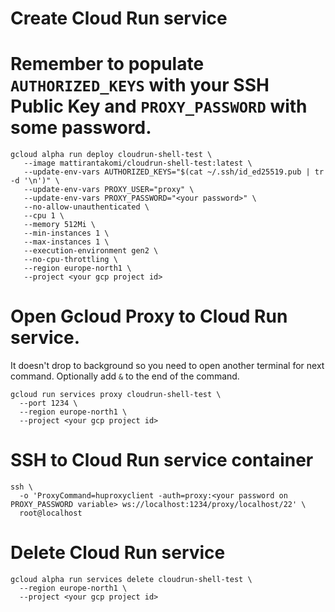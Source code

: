 # Create Cloud Run service
# Remember to populate `AUTHORIZED_KEYS` with your SSH Public Key and `PROXY_PASSWORD` with some password.

```
gcloud alpha run deploy cloudrun-shell-test \
   --image mattirantakomi/cloudrun-shell-test:latest \
   --update-env-vars AUTHORIZED_KEYS="$(cat ~/.ssh/id_ed25519.pub | tr -d '\n')" \
   --update-env-vars PROXY_USER="proxy" \
   --update-env-vars PROXY_PASSWORD="<your password>" \
   --no-allow-unauthenticated \
   --cpu 1 \
   --memory 512Mi \
   --min-instances 1 \
   --max-instances 1 \
   --execution-environment gen2 \
   --no-cpu-throttling \
   --region europe-north1 \
   --project <your gcp project id>
```

# Open Gcloud Proxy to Cloud Run service. 
It doesn't drop to background so you need to open another terminal for next command.
Optionally add `&` to the end of the command.
```
gcloud run services proxy cloudrun-shell-test \
  --port 1234 \
  --region europe-north1 \
  --project <your gcp project id>
```

# SSH to Cloud Run service container
```
ssh \
  -o 'ProxyCommand=huproxyclient -auth=proxy:<your password on PROXY_PASSWORD variable> ws://localhost:1234/proxy/localhost/22' \
  root@localhost
```

# Delete Cloud Run service
```
gcloud alpha run services delete cloudrun-shell-test \
  --region europe-north1 \
  --project <your gcp project id>
```
